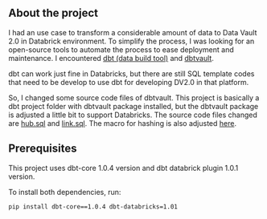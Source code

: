 ## About the project 
I had an use case to transform a considerable amount of data to Data Vault 2.0 in Databrick environment. To simplify the process, I was looking for an open-source tools to automate the process to ease deployment and maintenance. I encountered [dbt (data build tool)](https://docs.getdbt.com/) and [dbtvault](https://dbtvault.readthedocs.io/en/latest/).

dbt can work just fine in Databricks, but there are still SQL template codes that need to be develop to use dbt for developing DV2.0 in that platform.

So, I changed some source code files of dbtvault. This project is basically a dbt project folder with dbtvault package installed, but the dbtvault package is adjusted a little bit to support Databricks. The source code files changed are [hub.sql](dbt_packages/dbtvault/macros/tables/databricks/) and [link.sql](dbt_packages/dbtvault/macros/tables/databricks/link.sql). The macro for hashing is also adjusted [here](dbt_packages/dbtvault/macros/supporting/hash.sql).

## Prerequisites
This project uses dbt-core 1.0.4 version and dbt databrick plugin 1.0.1 version. 

To install both dependencies, run: 
```sh
pip install dbt-core==1.0.4 dbt-databricks=1.01
```


